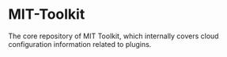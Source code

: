 # MIT-Toolkit
The core repository of MIT Toolkit, which internally covers cloud configuration information related to plugins.
